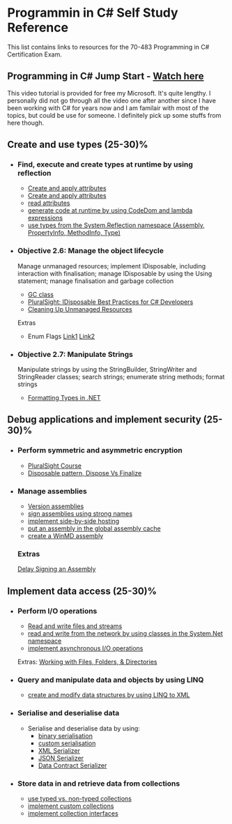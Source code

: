 
# __Programmin in C# Self Study Reference__

This list contains links to resources for the 70-483 Programming in C# Certification Exam.

## Programming in C# Jump Start - [Watch here](https://mva.microsoft.com/en-us/training-courses/programming-in-c-jump-start-14254?l=j0iuozSfB_6900115888)
This video tutorial is provided for free my Microsoft. It's quite lengthy. I personally did not go through all the video one after another since I have been working with C# for years now and I am familair with most of the topics, but could be use for someone. I definitely pick up some stuffs from here though.

## Create and use types (25-30)%
- ### Find, execute and create types at runtime by using reflection
	- [Create and apply attributes](https://docs.microsoft.com/en-us/dotnet/standard/attributes/writing-custom-attributes)
	- [Create and apply attributes](https://www.codeproject.com/Articles/827091/Csharp-Attributes-in-minutes)
	- [read attributes](https://docs.microsoft.com/en-us/dotnet/standard/attributes/retrieving-information-stored-in-attributes)
	- [generate code at runtime by using CodeDom and lambda expressions](https://docs.microsoft.com/en-us/dotnet/framework/reflection-and-codedom/using-the-codedom)
	- [use types from the System.Reflection namespace (Assembly, PropertyInfo, MethodInfo, Type)](https://app.pluralsight.com/library/courses/practical-reflection-dotnet/table-of-contents)
	
	
- ### Objective 2.6: Manage the object lifecycle
	Manage unmanaged resources; implement IDisposable, including interaction with finalisation; manage IDisposable by using the Using statement; manage finalisation and garbage collection
	- [GC class](https://docs.microsoft.com/en-gb/dotnet/api/system.gc?view=netframework-4.5)
	- [PluralSight: IDisposable Best Practices for C# Developers](https://app.pluralsight.com/library/courses/idisposable-best-practices-csharp-developers/table-of-contents)
	- [Cleaning Up Unmanaged Resources](https://docs.microsoft.com/en-us/dotnet/standard/garbage-collection/unmanaged)
	
	Extras
	- Enum Flags [Link1](http://hugoware.net/blog/enums-flags-and-csharp) [Link2](https://www.codeproject.com/Articles/396851/Ending-the-Great-Debate-on-Enum-Flags)
	
	
- ### Objective 2.7: Manipulate Strings
	Manipulate strings by using the StringBuilder, StringWriter and StringReader classes; search strings; enumerate string methods; format strings
	- [Formatting Types in .NET](https://docs.microsoft.com/en-us/dotnet/standard/base-types/formatting-types)
	
	
## Debug applications and implement security (25-30)%
- ### Perform symmetric and asymmetric encryption
	- [PluralSight Course](https://app.pluralsight.com/library/courses/practical-cryptography-dotnet/table-of-contents)
	- [Disposable pattern, Dispose Vs Finalize](https://www.youtube.com/watch?v=cZtgIwHLJmc)
	
- ### Manage assemblies
	- [Version assemblies]()
	- [sign assemblies using strong names](https://www.youtube.com/watch?v=p6u7n_BPcVw&list=PL8598C97BA1D871C1&index=3&t=11s)
	- [implement side-by-side hosting](https://www.youtube.com/watch?v=FYmRrEYyhCM&list=PL8598C97BA1D871C1&index=4)
	- [put an assembly in the global assembly cache](https://www.youtube.com/watch?v=FYmRrEYyhCM&list=PL8598C97BA1D871C1&index=4)
	- [create a WinMD assembly]()
	
	### Extras
	[Delay Signing an Assembly](https://docs.microsoft.com/en-us/dotnet/framework/app-domains/delay-sign-assembly)
	
	
## Implement data access (25-30)%
- ### Perform I/O operations
	- [Read and write files and streams](https://docs.microsoft.com/en-us/dotnet/standard/io/)
	- [read and write from the network by using classes in the System.Net namespace](https://docs.microsoft.com/en-us/dotnet/framework/network-programming/using-streams-on-the-network)
	- [implement asynchronous I/O operations](https://docs.microsoft.com/en-us/dotnet/standard/io/asynchronous-file-i-o)
	
	Extras: [Working with Files, Folders, & Directories](https://docs.microsoft.com/en-us/dotnet/csharp/programming-guide/file-system/how-to-iterate-through-a-directory-tree)
	
	
- ### Query and manipulate data and objects by using LINQ
	- [create and modify data structures by using LINQ to XML](https://docs.microsoft.com/en-us/dotnet/csharp/programming-guide/concepts/linq/basic-queries-linq-to-xml)
	
		
- ### Serialise and deserialise data
	- Serialise and deserialise data by using:
		- [binary serialisation](https://docs.microsoft.com/en-us/dotnet/framework/serialization/binary-serialization)
		- [custom serialisation](https://docs.microsoft.com/en-us/dotnet/framework/serialization/custom-serialization)
		- [XML Serializer](https://docs.microsoft.com/en-us/dotnet/framework/serialization/xml-and-soap-serialization)
		- [JSON Serializer](https://docs.microsoft.com/en-us/dotnet/framework/wcf/feature-details/how-to-serialize-and-deserialize-json-data) 
		- [Data Contract Serializer](https://docs.microsoft.com/en-us/dotnet/framework/wcf/feature-details/data-contract-serializer)
		

- ### Store data in and retrieve data from collections
	- [use typed vs. non-typed collections]()
	- [implement custom collections](https://docs.microsoft.com/en-us/dotnet/csharp/programming-guide/concepts/collections#BKMK_CustomCollection)
	- [implement collection interfaces](http://www.informit.com/articles/article.aspx?p=171028&seqNum=4)































































































































































































































































































































































